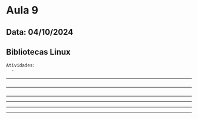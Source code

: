 # Aula 9
## Data: 04/10/2024

## Bibliotecas Linux

```
Atividades:
  - 
```

----------------------------------------------------------------------------------------------------------------------------------------------------------------------------------------------------------------
###  

----------------------------------------------------------------------------------------------------------------------------------------------------------------------------------------------------------------
### 

----------------------------------------------------------------------------------------------------------------------------------------------------------------------------------------------------------------

----------------------------------------------------------------------------------------------------------------------------------------------------------------------------------------------------------------

----------------------------------------------------------------------------------------------------------------------------------------------------------------------------------------------------------------

----------------------------------------------------------------------------------------------------------------------------------------------------------------------------------------------------------------
